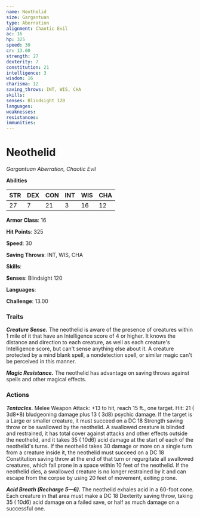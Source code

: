 ```yaml
---
name: Neothelid
size: Gargantuan
type: Aberration
alignment: Chaotic Evil
ac: 16
hp: 325
speed: 30
cr: 13.00
strength: 27
dexterity: 7
constitution: 21
intelligence: 3
wisdom: 16
charisma: 12
saving_throws: INT, WIS, CHA
skills: 
senses: Blindsight 120
languages: 
weaknesses:
resistances:
immunities:
---
```


# Neothelid

*Gargantuan Aberration, Chaotic Evil*

**Abilities**

| STR | DEX | CON | INT | WIS | CHA |
| --- | --- | --- | --- | --- | --- |
| 27 | 7 | 21 | 3 | 16 | 12 |

**Armor Class**: 16

**Hit Points**: 325

**Speed**: 30

**Saving Throws**: INT, WIS, CHA

**Skills**: 

**Senses**: Blindsight 120

**Languages**: 

**Challenge**: 13.00


### Traits
***Creature Sense.*** The neothelid is aware of the presence of creatures within 1 mile of it that have an Intelligence score of 4 or higher. It knows the distance and direction to each creature, as well as each creature's Intelligence score, but can't sense anything else about it. A creature protected by a mind blank spell, a nondetection spell, or similar magic can't be perceived in this manner.

***Magic Resistance.*** The neothelid has advantage on saving throws against spells and other magical effects.


### Actions
***Tentacles.*** Melee Weapon Attack:  +13 to hit, reach 15 ft., one target. Hit: 21 ( 3d8+8) bludgeoning damage plus 13 ( 3d8) psychic damage. If the target is a Large or smaller creature, it must succeed on a DC 18 Strength saving throw or be swallowed by the neothelid. A swallowed creature is blinded and restrained, it has total cover against attacks and other effects outside the neothelid, and it takes 35 ( 10d6) acid damage at the start of each of the neothelid's turns. If the neothelid takes 30 damage or more on a single turn from a creature inside it, the neothelid must succeed on a DC 18 Constitution saving throw at the end of that turn or regurgitate all swallowed creatures, which fall prone in a space within 10 feet of the neothelid. If the neothelid dies, a swallowed creature is no longer restrained by it and can escape from the corpse by using 20 feet of movement, exiting prone.

***Acid Breath (Recharge 5—6).*** The neothelid exhales acid in a 60-foot cone. Each creature in that area must make a DC 18 Dexterity saving throw, taking 35 ( 10d6) acid damage on a failed save, or half as much damage on a successful one.

